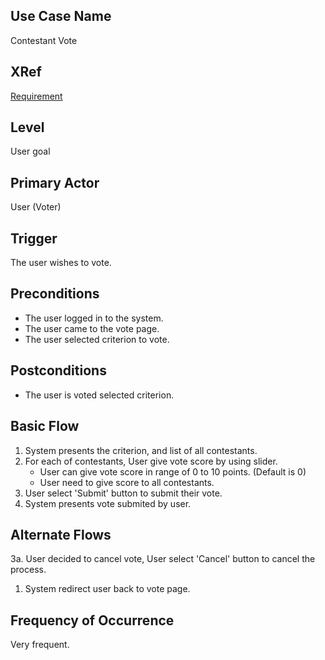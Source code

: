 Use Case Name
-------------
Contestant Vote

XRef
----
[Requirement]()

Level
-----
User goal

Primary Actor
-------------
User (Voter)

Trigger
-------
The user wishes to vote.

Preconditions
-------------
* The user logged in to the system.
* The user came to the vote page.
* The user selected criterion to vote.

Postconditions
--------------
* The user is voted selected criterion.

Basic Flow
----------
1. System presents the criterion, and list of all contestants.
2. For each of contestants, User give vote score by using slider.
    * User can give vote score in range of 0 to 10 points. (Default is 0)
    * User need to give score to all contestants.
3. User select 'Submit' button to submit their vote.
4. System presents vote submited by user.

Alternate Flows
---------------
3a. User decided to cancel vote, User select 'Cancel' button to cancel the process.

1. System redirect user back to vote page.


Frequency of Occurrence
-----------------------
Very frequent.